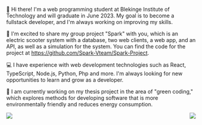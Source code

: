 👋 Hi there! I'm a web programming student at Blekinge Institute of Technology and will graduate in June 2023. My goal is to become a fullstack developer, and I'm always working on improving my skills.

🚀 I'm excited to share my group project "Spark" with you, which is an electric scooter system with a database, two web clients, a web app, and an API, as well as a simulation for the system. You can find the code for the project at https://github.com/Spark-Vteam/Spark-Project.

💻 I have experience with web development technologies such as React, TypeScript, Node.js, Python, Php and more. I'm always looking for new opportunities to learn and grow as a developer.

:school: I am currently working on my thesis project in the area of "green coding," which explores methods for developing software that is more environmentally friendly and reduces energy consumption.


<a href="https://github.com/emcofa/github-readme-stats">
  <img align="left" src="https://github-readme-stats.vercel.app/api/top-langs/?username=emcofa&hide=html,css,scss&repo=github-readme-stats" />
</a>
<a href="https://github.com/emcofa/github-readme-stats">
  <img align="right" src="https://github-readme-stats.vercel.app/api?username=emcofa&show_icons=true&repo=github-readme-stats" />
</a>

